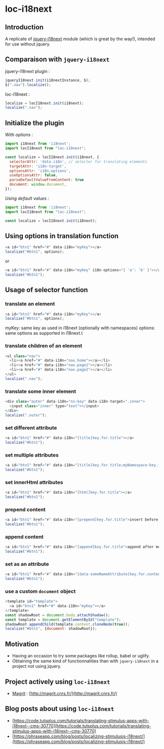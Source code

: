 # loc-i18next
## Introduction

A replicate of [jquery-i18next](https://github.com/i18next/jquery-i18next) module (which is great by the way!), intended for use without jquery.

## Comparaison with `jquery-i18next`
jquery-i18next plugin :

```js
jqueryI18next.init(i18nextInstance, $);
$(".nav").localize();
```

loc-i18next :

```js
localize = locI18next.init(i18next);
localize(".nav");
```
## Initialize the plugin

*With options :*
```js
import i18next from 'i18next';
import locI18next from "loc-i18next";

const localize = locI18next.init(i18next, {
  selectorAttr: 'data-i18n', // selector for translating elements
  targetAttr: 'i18n-target',
  optionsAttr: 'i18n-options',
  useOptionsAttr: false,
  parseDefaultValueFromContent: true
  document: window.document,
});
```
*Using default values :*
```js
import i18next from 'i18next';
import locI18next from "loc-i18next";

const localize = locI18next.init(i18next);
```

## Using options in translation function

```js
<a id="btn1" href="#" data-i18n="myKey"></a>
localize("#btn1", options);
```

or

```js
<a id="btn1" href="#" data-i18n="myKey" i18n-options="{ 'a': 'b' }"></a>
localize("#btn1");
```

## Usage of selector function

### translate an element

```js
<a id="btn1" href="#" data-i18n="myKey"></a>
localize("#btn1", options);
```

myKey: same key as used in i18next (optionally with namespaces)
options: same options as supported in i18next.t

### translate children of an element

```js
<ul class="nav">
  <li><a href="#" data-i18n="nav.home"></a></li>
  <li><a href="#" data-i18n="nav.page1"></a></li>
  <li><a href="#" data-i18n="nav.page2"></a></li>
</ul>
localize(".nav");
```

### translate some inner element
```js
<div class="outer" data-i18n="ns:key" data-i18n-target=".inner">
  <input class="inner" type="text"></input>
</div>
localize(".outer");
```

### set different attribute
```js
<a id="btn1" href="#" data-i18n="[title]key.for.title"></a>
localize("#btn1");
```

### set multiple attributes
```js
<a id="btn1" href="#" data-i18n="[title]key.for.title;myNamespace:key.for.text"></a>
localize("#btn1");
```

### set innerHtml attributes
```js
<a id="btn1" href="#" data-i18n="[html]key.for.title"></a>
localize("#btn1");
```

### prepend content
```js
<a id="btn1" href="#" data-i18n="[prepend]key.for.title">insert before me, please!</a>
localize("#btn1");
```

### append content
```js
<a id="btn1" href="#" data-i18n="[append]key.for.title">append after me, please!</a>
localize("#btn1");
```

### set as an attribute
```js
<a id="btn1" href="#" data-i18n="[data-someNameAttribute]key.for.content"></a>
localize("#btn1");
```

### use a custom `document` object
```js
<template id="template">
  <a id="btn1" href="#" data-i18n="myKey"></a>
</template>
const shadowRoot = document.body.attachShadow();
const template = document.getElementById("template");
shadowRoot.appendChild(template.content.cloneNode(true));
localize("#btn1", {document: shadowRoot});
```

## Motivation
- Having an occasion to try some packages like rollup, babel or uglify.
- Obtaining the same kind of functionnalities than with `jquery-i18next` in a project not using jquery.


## Project actively using `loc-i18next`
- [Magrit](https://github.com/riatelab/magrit) : [http://magrit.cnrs.fr/](http://magrit.cnrs.fr/)


## Blog posts about using `loc-i18next`
- [https://code.tutsplus.com/tutorials/translating-stimulus-apps-with-i18next--cms-30770](https://code.tutsplus.com/tutorials/translating-stimulus-apps-with-i18next--cms-30770)
- [https://phraseapp.com/blog/posts/localizing-stimulusjs-i18next/](https://phraseapp.com/blog/posts/localizing-stimulusjs-i18next/)
